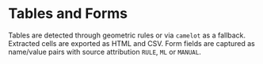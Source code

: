 # Tables and Forms

Tables are detected through geometric rules or via `camelot` as a fallback. Extracted cells are exported as HTML and CSV. Form fields are captured as name/value pairs with source attribution `RULE`, `ML` or `MANUAL`.
